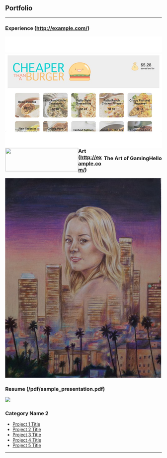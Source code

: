 ## Portfolio
---

### Experience (http://example.com/)

<img src="images/cheaper_than_a_burger.jpg?raw=true" style="float:left;"/>
<h3 style="float:right;">Hello</h3>

<body>
<img src="website_art.png" height= "75" width="235" style="float:left;"/>
<h3 style="float:right;">The Art of Gaming</h3>
</body>

### Art (http://example.com/)
<img src="images/elissa.jpg?raw=true"/>


### Resume (/pdf/sample_presentation.pdf)
<img src="images/dummy_thumbnail.jpg?raw=true"/>


### Category Name 2

- [Project 1 Title](http://example.com/)
- [Project 2 Title](http://example.com/)
- [Project 3 Title](http://example.com/)
- [Project 4 Title](http://example.com/)
- [Project 5 Title](http://example.com/)

---

